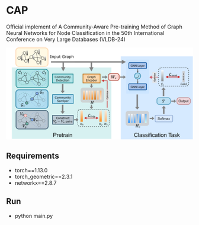 # CAP

Official implement of A Community-Aware Pre-training Method of Graph Neural Networks for Node Classification in the 50th International Conference on Very Large Databases (VLDB-24)

![](/CAP.png)

## Requirements
* torch==1.13.0
* torch_geometric==2.3.1
* networkx==2.8.7

## Run
* python main.py
